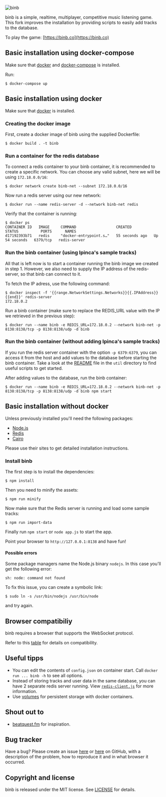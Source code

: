 ![binb](https://raw.githubusercontent.com/lpinca/binb/master/public/img/binb-logo.png)

binb is a simple, realtime, multiplayer, competitive music listening game.
This fork improves the installation by providing scripts to easily add tracks to the database.

To play the game: [https://binb.co](https://binb.co)

## Basic installation using docker-compose

Make sure that [docker](https://docs.docker.com/engine/install/) and [docker-compose](https://docs.docker.com/compose/install/) is installed.

Run:
```console
$ docker-compose up
```

## Basic installation using docker

Make sure that [docker](https://docs.docker.com/engine/install/) is installed.

### Creating the docker image

First, create a docker image of binb using the supplied Dockerfile:
```console
$ docker build . -t binb
```

### Run a container for the redis database

To connect a redis container to your binb container, it is recommended to create a specific network.
You can choose any valid subnet, here we will be using `172.18.0.0/16`:

```console
$ docker network create binb-net --subnet 172.18.0.0/16
```

Now run a redis server using our new network:

```console
$ docker run --name redis-server -d --network binb-net redis
```

Verify that the container is running:

```console
$ docker ps
CONTAINER ID   IMAGE     COMMAND                  CREATED          STATUS          PORTS      NAMES
d17192393b71   redis     "docker-entrypoint.s…"   55 seconds ago   Up 54 seconds   6379/tcp   redis-server
```

### Run the binb container (using lpinca's sample tracks)

All that is left now is to start a container running the binb image we created in step 1.
However, we also need to supply the IP address of the redis-server, so that binb can connect to it.

To fetch the IP adress, use the following command:

```console
$ docker inspect -f '{{range.NetworkSettings.Networks}}{{.IPAddress}}{{end}}' redis-server
172.18.0.2
```

Run a binb container (make sure to replace the REDIS_URL value with the IP we retrieved in the previous step):

```console
$ docker run --name binb -e REDIS_URL=172.18.0.2 --network binb-net -p 8138:8138/tcp -p 8138:8138/udp -d binb
```

### Run the binb container (without adding lpinca's sample tracks)

If you run the redis server container with the option `-p 6379:6379`, you can access it from the host and add values to the database before starting the binb container.
Take a look at the [README](https://github.com/nnamua/binb/blob/master/util/README.md) file in the `util` directory to find useful scripts to get started.

After adding values to the database, run the binb container:

```console
$ docker run --name binb -e REDIS_URL=172.18.0.2 --network binb-net -p 8138:8138/tcp -p 8138:8138/udp -d binb npm start
```

## Basic installation without docker

Unless previously installed you'll need the following packages:

- [Node.js](http://nodejs.org/)
- [Redis](http://redis.io/)
- [Cairo](http://cairographics.org/)

Please use their sites to get detailed installation instructions.

### Install binb

The first step is to install the dependencies:

```console
$ npm install
```

Then you need to minify the assets:

```console
$ npm run minify
```

Now make sure that the Redis server is running and load some sample tracks:

```console
$ npm run import-data
```

Finally run `npm start` or `node app.js` to start the app.

Point your browser to `http://127.0.0.1:8138` and have fun!

#### Possible errors

Some package managers name the Node.js binary `nodejs`. In this case you'll get
the following error:

```console
sh: node: command not found
```

To fix this issue, you can create a symbolic link:

```console
$ sudo ln -s /usr/bin/nodejs /usr/bin/node
```

and try again.

## Browser compatibiliy

binb requires a browser that supports the WebSocket protocol.

Refer to this [table](http://caniuse.com/websockets) for details on
compatibility.

## Useful tipps

* You can edit the contents of `config.json` on container start. Call `docker run ... binb -h` to see all options.
* Instead of storing tracks and user data in the same database, you can have 2 separate redis server running. View [`redis-client.js`](https://github.com/nnamua/binb/blob/master/lib/redis-clients.js) for more information.
* Use [volumes](https://docs.docker.com/storage/volumes/) for persistent storage with docker containers.

## Shout out to

- [beatquest.fm](http://beatquest.fm) for inspiration.

## Bug tracker

Have a bug? Please create an issue [here](https://github.com/nnamua/binb/issues) or [here](https://github.com/lpinca/binb/issues)
on GitHub, with a description of the problem, how to reproduce it and in what
browser it occurred.

## Copyright and license

binb is released under the MIT license. See [LICENSE](LICENSE) for details.
